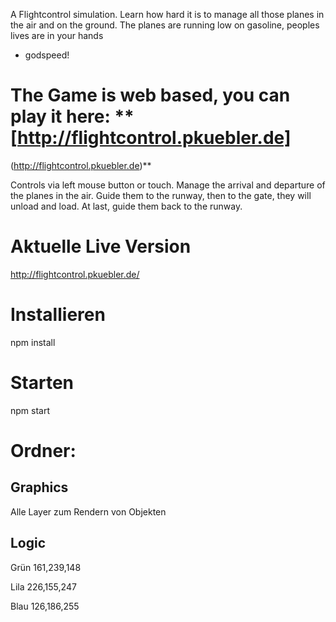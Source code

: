 A Flightcontrol simulation. Learn how hard it is to manage all those planes in the air and
 on the ground. The planes are running low on gasoline, peoples lives are in your hands
  - godspeed!

# The Game is web based, you can play it here: **[http://flightcontrol.pkuebler.de]
(http://flightcontrol.pkuebler.de)**

Controls via left mouse button or touch. Manage the arrival and departure of the planes 
in the air. Guide them to the runway, then to the gate, they will unload and load. 
At last, guide them back to the runway.

# Aktuelle Live Version

http://flightcontrol.pkuebler.de/

# Installieren

npm install

# Starten

npm start

# Ordner:

## Graphics

Alle Layer zum Rendern von Objekten

## Logic


Grün
161,239,148

Lila
226,155,247

Blau
126,186,255